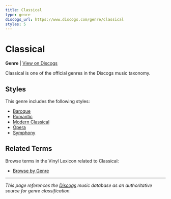 ```yaml
---
title: Classical
type: genre
discogs_url: https://www.discogs.com/genre/classical
styles: 5
---
```


# Classical

**Genre** | [View on Discogs](https://www.discogs.com/genre/classical)

Classical is one of the official genres in the Discogs music taxonomy.

## Styles

This genre includes the following styles:

- [Baroque](../styles/baroque.md)
- [Romantic](../styles/romantic.md)
- [Modern Classical](../styles/modern-classical.md)
- [Opera](../styles/opera.md)
- [Symphony](../styles/symphony.md)

## Related Terms

Browse terms in the Vinyl Lexicon related to Classical:

- [Browse by Genre](../tags/genres.md)

---

*This page references the [Discogs](https://www.discogs.com/genre/classical) music database as an authoritative source for genre classification.*
